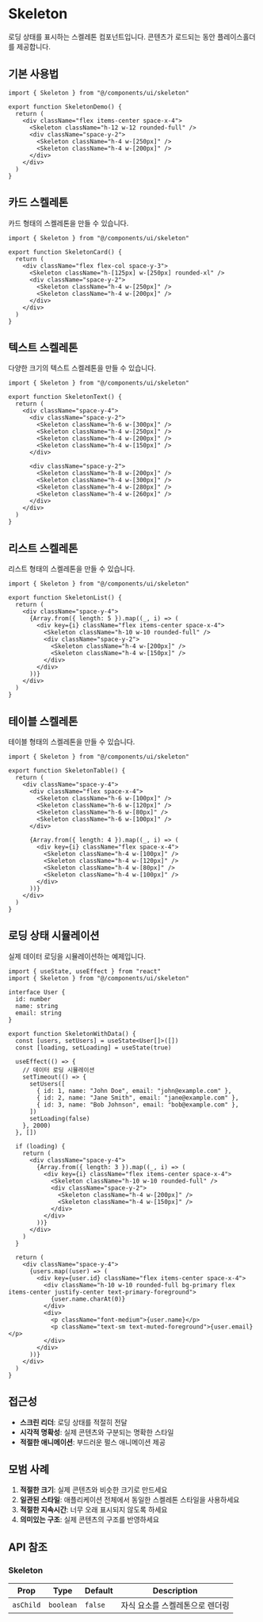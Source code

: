# Skeleton

로딩 상태를 표시하는 스켈레톤 컴포넌트입니다. 콘텐츠가 로드되는 동안 플레이스홀더를 제공합니다.

## 기본 사용법

```tsx
import { Skeleton } from "@/components/ui/skeleton"

export function SkeletonDemo() {
  return (
    <div className="flex items-center space-x-4">
      <Skeleton className="h-12 w-12 rounded-full" />
      <div className="space-y-2">
        <Skeleton className="h-4 w-[250px]" />
        <Skeleton className="h-4 w-[200px]" />
      </div>
    </div>
  )
}
```

## 카드 스켈레톤

카드 형태의 스켈레톤을 만들 수 있습니다.

```tsx
import { Skeleton } from "@/components/ui/skeleton"

export function SkeletonCard() {
  return (
    <div className="flex flex-col space-y-3">
      <Skeleton className="h-[125px] w-[250px] rounded-xl" />
      <div className="space-y-2">
        <Skeleton className="h-4 w-[250px]" />
        <Skeleton className="h-4 w-[200px]" />
      </div>
    </div>
  )
}
```

## 텍스트 스켈레톤

다양한 크기의 텍스트 스켈레톤을 만들 수 있습니다.

```tsx
import { Skeleton } from "@/components/ui/skeleton"

export function SkeletonText() {
  return (
    <div className="space-y-4">
      <div className="space-y-2">
        <Skeleton className="h-6 w-[300px]" />
        <Skeleton className="h-4 w-[250px]" />
        <Skeleton className="h-4 w-[200px]" />
        <Skeleton className="h-4 w-[150px]" />
      </div>
      
      <div className="space-y-2">
        <Skeleton className="h-8 w-[200px]" />
        <Skeleton className="h-4 w-[300px]" />
        <Skeleton className="h-4 w-[280px]" />
        <Skeleton className="h-4 w-[260px]" />
      </div>
    </div>
  )
}
```

## 리스트 스켈레톤

리스트 형태의 스켈레톤을 만들 수 있습니다.

```tsx
import { Skeleton } from "@/components/ui/skeleton"

export function SkeletonList() {
  return (
    <div className="space-y-4">
      {Array.from({ length: 5 }).map((_, i) => (
        <div key={i} className="flex items-center space-x-4">
          <Skeleton className="h-10 w-10 rounded-full" />
          <div className="space-y-2">
            <Skeleton className="h-4 w-[200px]" />
            <Skeleton className="h-4 w-[150px]" />
          </div>
        </div>
      ))}
    </div>
  )
}
```

## 테이블 스켈레톤

테이블 형태의 스켈레톤을 만들 수 있습니다.

```tsx
import { Skeleton } from "@/components/ui/skeleton"

export function SkeletonTable() {
  return (
    <div className="space-y-4">
      <div className="flex space-x-4">
        <Skeleton className="h-6 w-[100px]" />
        <Skeleton className="h-6 w-[120px]" />
        <Skeleton className="h-6 w-[80px]" />
        <Skeleton className="h-6 w-[100px]" />
      </div>
      
      {Array.from({ length: 4 }).map((_, i) => (
        <div key={i} className="flex space-x-4">
          <Skeleton className="h-4 w-[100px]" />
          <Skeleton className="h-4 w-[120px]" />
          <Skeleton className="h-4 w-[80px]" />
          <Skeleton className="h-4 w-[100px]" />
        </div>
      ))}
    </div>
  )
}
```

## 로딩 상태 시뮬레이션

실제 데이터 로딩을 시뮬레이션하는 예제입니다.

```tsx
import { useState, useEffect } from "react"
import { Skeleton } from "@/components/ui/skeleton"

interface User {
  id: number
  name: string
  email: string
}

export function SkeletonWithData() {
  const [users, setUsers] = useState<User[]>([])
  const [loading, setLoading] = useState(true)

  useEffect(() => {
    // 데이터 로딩 시뮬레이션
    setTimeout(() => {
      setUsers([
        { id: 1, name: "John Doe", email: "john@example.com" },
        { id: 2, name: "Jane Smith", email: "jane@example.com" },
        { id: 3, name: "Bob Johnson", email: "bob@example.com" },
      ])
      setLoading(false)
    }, 2000)
  }, [])

  if (loading) {
    return (
      <div className="space-y-4">
        {Array.from({ length: 3 }).map((_, i) => (
          <div key={i} className="flex items-center space-x-4">
            <Skeleton className="h-10 w-10 rounded-full" />
            <div className="space-y-2">
              <Skeleton className="h-4 w-[200px]" />
              <Skeleton className="h-4 w-[150px]" />
            </div>
          </div>
        ))}
      </div>
    )
  }

  return (
    <div className="space-y-4">
      {users.map((user) => (
        <div key={user.id} className="flex items-center space-x-4">
          <div className="h-10 w-10 rounded-full bg-primary flex items-center justify-center text-primary-foreground">
            {user.name.charAt(0)}
          </div>
          <div>
            <p className="font-medium">{user.name}</p>
            <p className="text-sm text-muted-foreground">{user.email}</p>
          </div>
        </div>
      ))}
    </div>
  )
}
```

## 접근성

- **스크린 리더**: 로딩 상태를 적절히 전달
- **시각적 명확성**: 실제 콘텐츠와 구분되는 명확한 스타일
- **적절한 애니메이션**: 부드러운 펄스 애니메이션 제공

## 모범 사례

1. **적절한 크기**: 실제 콘텐츠와 비슷한 크기로 만드세요
2. **일관된 스타일**: 애플리케이션 전체에서 동일한 스켈레톤 스타일을 사용하세요
3. **적절한 지속시간**: 너무 오래 표시되지 않도록 하세요
4. **의미있는 구조**: 실제 콘텐츠의 구조를 반영하세요

## API 참조

### Skeleton

| Prop | Type | Default | Description |
|------|------|---------|-------------|
| `asChild` | `boolean` | `false` | 자식 요소를 스켈레톤으로 렌더링 |
